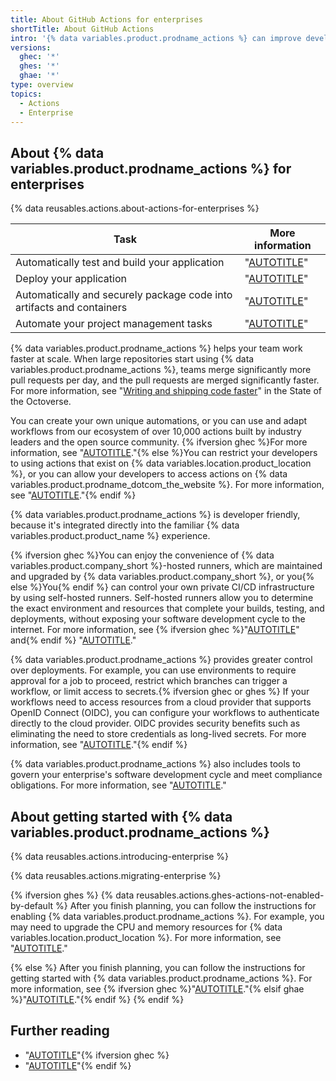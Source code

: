 ```yaml
---
title: About GitHub Actions for enterprises
shortTitle: About GitHub Actions
intro: '{% data variables.product.prodname_actions %} can improve developer productivity by automating your enterprise''s software development cycle.'
versions:
  ghec: '*'
  ghes: '*'
  ghae: '*'
type: overview
topics:
  - Actions
  - Enterprise
---
```



## About {% data variables.product.prodname_actions %} for enterprises

{% data reusables.actions.about-actions-for-enterprises %}

| Task | More information |
| ---- | ---------------- |
| Automatically test and build your application | "[AUTOTITLE](/actions/automating-builds-and-tests/about-continuous-integration)" |
| Deploy your application | "[AUTOTITLE](/actions/deployment/about-deployments/about-continuous-deployment)" |
| Automatically and securely package code into artifacts and containers | "[AUTOTITLE](/actions/publishing-packages/about-packaging-with-github-actions)" |
| Automate your project management tasks | "[AUTOTITLE](/actions/managing-issues-and-pull-requests/using-github-actions-for-project-management)" |

{% data variables.product.prodname_actions %} helps your team work faster at scale. When large repositories start using {% data variables.product.prodname_actions %}, teams merge significantly more pull requests per day, and the pull requests are merged significantly faster. For more information, see "[Writing and shipping code faster](https://octoverse.github.com/2021/writing-code-faster/#scale-through-automation)" in the State of the Octoverse.

You can create your own unique automations, or you can use and adapt workflows from our ecosystem of over 10,000 actions built by industry leaders and the open source community. {% ifversion ghec %}For more information, see "[AUTOTITLE](/actions/learn-github-actions/finding-and-customizing-actions)."{% else %}You can restrict your developers to using actions that exist on {% data variables.location.product_location %}, or you can allow your developers to access actions on {% data variables.product.prodname_dotcom_the_website %}. For more information, see "[AUTOTITLE](/admin/github-actions/managing-access-to-actions-from-githubcom/about-using-actions-in-your-enterprise)."{% endif %}

{% data variables.product.prodname_actions %} is developer friendly, because it's integrated directly into the familiar {% data variables.product.product_name %} experience.

{% ifversion ghec %}You can enjoy the convenience of {% data variables.product.company_short %}-hosted runners, which are maintained and upgraded by {% data variables.product.company_short %}, or you{% else %}You{% endif %} can control your own private CI/CD infrastructure by using self-hosted runners. Self-hosted runners allow you to determine the exact environment and resources that complete your builds, testing, and deployments, without exposing your software development cycle to the internet. For more information, see {% ifversion ghec %}"[AUTOTITLE](/actions/using-github-hosted-runners/about-github-hosted-runners)" and{% endif %} "[AUTOTITLE](/actions/hosting-your-own-runners/managing-self-hosted-runners/about-self-hosted-runners)."

{% data variables.product.prodname_actions %} provides greater control over deployments. For example, you can use environments to require approval for a job to proceed, restrict which branches can trigger a workflow, or limit access to secrets.{% ifversion ghec or ghes %} If your workflows need to access resources from a cloud provider that supports OpenID Connect (OIDC), you can configure your workflows to authenticate directly to the cloud provider. OIDC provides security benefits such as eliminating the need to store credentials as long-lived secrets. For more information, see "[AUTOTITLE](/actions/deployment/security-hardening-your-deployments/about-security-hardening-with-openid-connect)."{% endif %}

{% data variables.product.prodname_actions %} also includes tools to govern your enterprise's software development cycle and meet compliance obligations. For more information, see "[AUTOTITLE](/admin/policies/enforcing-policies-for-your-enterprise/enforcing-policies-for-github-actions-in-your-enterprise)."

## About getting started with {% data variables.product.prodname_actions %}

{% data reusables.actions.introducing-enterprise %}

{% data reusables.actions.migrating-enterprise %}

{% ifversion ghes %}
{% data reusables.actions.ghes-actions-not-enabled-by-default %} After you finish planning, you can follow the instructions for enabling {% data variables.product.prodname_actions %}. For example, you may need to upgrade the CPU and memory resources for {% data variables.location.product_location %}. For more information, see "[AUTOTITLE](/admin/github-actions/getting-started-with-github-actions-for-your-enterprise/getting-started-with-github-actions-for-github-enterprise-server)."

{% else %}
After you finish planning, you can follow the instructions for getting started with {% data variables.product.prodname_actions %}. For more information, see {% ifversion ghec %}"[AUTOTITLE](/admin/github-actions/getting-started-with-github-actions-for-your-enterprise/getting-started-with-github-actions-for-github-enterprise-cloud)."{% elsif ghae %}"[AUTOTITLE](/admin/github-actions/getting-started-with-github-actions-for-your-enterprise/getting-started-with-github-actions-for-github-ae)."{% endif %}
{% endif %}

## Further reading

- "[AUTOTITLE](/actions/learn-github-actions/understanding-github-actions)"{% ifversion ghec %}
- "[AUTOTITLE](/billing/managing-billing-for-github-actions/about-billing-for-github-actions)"{% endif %}
